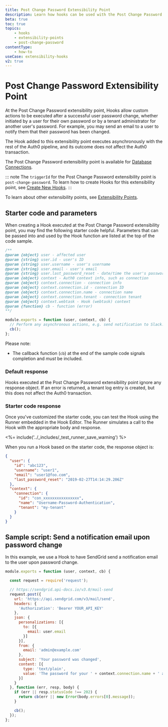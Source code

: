 ```yaml
---
title: Post Change Password Extensibility Point
description: Learn how hooks can be used with the Post Change Password extensibility point, which is available for database connections.
beta: true
toc: true
topics:
    - hooks
    - extensibility-points
    - post-change-password
contentType:
    - how-to
useCase: extensibility-hooks
v2: true
---
```


# Post Change Password Extensibility Point

At the Post Change Password extensibility point, Hooks allow custom actions to be executed after a successful user password change, whether initiated by a user for their own password or by a tenant administrator for another user's password. For example, you may send an email to a user to notify them that their password has been changed.

The Hook added to this extensibility point executes asynchronously with the rest of the Auth0 pipeline, and its outcome does not affect the Auth0 transaction.

The Post Change Password extensibility point is available for [Database Connections](/connections/database).

::: note
The `triggerId` for the Post Change Password extensibility point is `post-change-password`. To learn how to create Hooks for this extensibility point, see [Create New Hooks](/hooks/create).
:::

To learn about other extensibility points, see [Extensibility Points](/hooks/extensibility-points).

## Starter code and parameters

When creating a Hook executed at the Post Change Password extensibility point, you may find the following starter code helpful. Parameters that can be passed into and used by the Hook function are listed at the top of the code sample.

```js
/**
@param {object} user - affected user
@param {string} user.id - user's ID
@param {string} user.username - user's username
@param {string} user.email - user's email
@param {string} user.last_password_reset - date/time the user's password was last changed
@param {object} context - Auth0 context info, such as connection
@param {object} context.connection - connection info
@param {object} context.connection.id - connection ID
@param {object} context.connection.name - connection name
@param {object} context.connection.tenant - connection tenant
@param {object} context.webtask - Hook (webtask) context
@param {function} cb - function (error)
**/

module.exports = function (user, context, cb) {
  // Perform any asynchronous actions, e.g. send notification to Slack.
  cb();
};
```

Please note: 

* The callback function (`cb`) at the end of the sample code signals completion and *must* be included.

### Default response

Hooks executed at the Post Change Password extensibility point ignore any response object. If an error is returned, a tenant log entry is created, but this does not affect the Auth0 transaction.

### Starter code response

Once you've customized the starter code, you can test the Hook using the Runner embedded in the Hook Editor. The Runner simulates a call to the Hook with the appropriate body and response. 

<%= include('../_includes/_test_runner_save_warning') %>

When you run a Hook based on the starter code, the response object is:

```json
{
  "user": {
    "id": "abc123",
    "username": "user1",
    "email": "user1@foo.com",
    "last_password_reset": "2019-02-27T14:14:29.206Z"
  },
  "context": {
    "connection": {
      "id": "con_xxxxxxxxxxxxxxxx",
      "name": "Username-Password-Authentication",
      "tenant": "my-tenant"
    }
  }
}
```

## Sample script: Send a notification email upon password change

In this example, we use a Hook to have SendGrid send a notification email to the user upon password change.

```js
module.exports = function (user, context, cb) {

  const request = require('request');

  // https://sendgrid.api-docs.io/v3.0/mail-send
  request.post({
    url: 'https://api.sendgrid.com/v3/mail/send',
    headers: {
      'Authorization': 'Bearer YOUR_API_KEY'
    },
    json: {
      personalizations: [{
        to: [{
          email: user.email
        }]
      }],
      from: {
        email: 'admin@example.com'
      },
      subject: 'Your password was changed',
      content: [{
        type: 'text/plain',
        value: 'The password for your ' + context.connection.name + ' account ' + user.email + ' was recently changed.'
      }]
    }
  }, function (err, resp, body) {
    if (err || resp.statusCode !== 202) {
      return cb(err || new Error(body.errors[0].message));
    }

    cb();
  });
};
```
